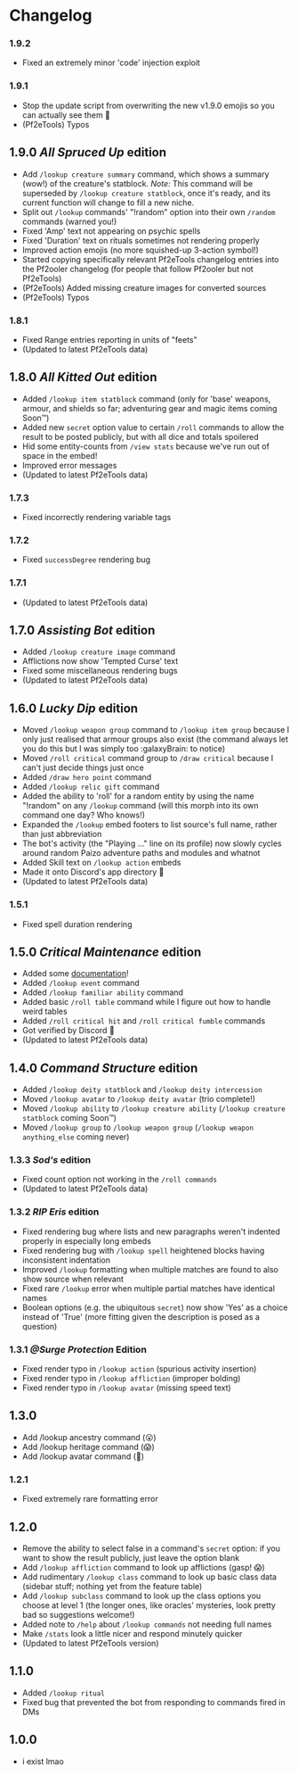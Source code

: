 # Changelog

### 1.9.2
- Fixed an extremely minor 'code' injection exploit

### 1.9.1
- Stop the update script from overwriting the new v1.9.0 emojis so you can actually see them 🥲
- (Pf2eTools) Typos

## 1.9.0 _All Spruced Up_ edition
- Add `/lookup creature summary` command, which shows a summary (wow!) of the creature's statblock. *Note:* This command will be superseded by `/lookup creature statblock`, once it's ready, and its current function will change to fill a new niche.
- Split out `/lookup` commands' "!random" option into their own `/random` commands (warned you!)
- Fixed 'Amp' text not appearing on psychic spells
- Fixed 'Duration' text on rituals sometimes not rendering properly
- Improved action emojis (no more squished-up 3-action symbol!)
- Started copying specifically relevant Pf2eTools changelog entries into the Pf2ooler changelog (for people that follow Pf2ooler but not Pf2eTools)
- (Pf2eTools) Added missing creature images for converted sources
- (Pf2eTools) Typos

### 1.8.1
- Fixed Range entries reporting in units of "feets"
- (Updated to latest Pf2eTools data)

## 1.8.0 _All Kitted Out_ edition
- Added `/lookup item statblock` command (only for 'base' weapons, armour, and shields so far; adventuring gear and magic items coming Soon™)
- Added new `secret` option value to certain `/roll` commands to allow the result to be posted publicly, but with all dice and totals spoilered
- Hid some entity-counts from `/view stats` because we've run out of space in the embed!
- Improved error messages
- (Updated to latest Pf2eTools data)

### 1.7.3
- Fixed incorrectly rendering variable tags

### 1.7.2
- Fixed `successDegree` rendering bug

### 1.7.1
- (Updated to latest Pf2eTools data)

## 1.7.0 _Assisting Bot_ edition
- Added `/lookup creature image` command
- Afflictions now show 'Tempted Curse' text
- Fixed some miscellaneous rendering bugs
- (Updated to latest Pf2eTools data)

## 1.6.0 _Lucky Dip_ edition
- Moved `/lookup weapon group` command to `/lookup item group` because I only just realised that armour groups also exist (the command always let you do this but I was simply too :galaxyBrain: to notice)
- Moved `/roll critical` command group to `/draw critical` because I can't just decide things just once
- Added `/draw hero point` command
- Added `/lookup relic gift` command
- Added the ability to 'roll' for a random entity by using the name "!random" on any `/lookup` command (will this morph into its own command one day? Who knows!)
- Expanded the `/lookup` embed footers to list source's full name, rather than just abbreviation
- The bot's activity (the "Playing ..." line on its profile) now slowly cycles around random Paizo adventure paths and modules and whatnot
- Added Skill text on `/lookup action` embeds
- Made it onto Discord's app directory 🥳
- (Updated to latest Pf2eTools data)

### 1.5.1
- Fixed spell duration rendering

## 1.5.0 _Critical Maintenance_ edition
- Added some [documentation](https://github.com/Spappz/Pf2ooler/wiki/List-of-commands)!
- Added `/lookup event` command
- Added `/lookup familiar ability` command
- Added basic `/roll table` command while I figure out how to handle weird tables
- Added `/roll critical hit` and `/roll critical fumble` commands
- Got verified by Discord 🥳
- (Updated to latest Pf2eTools data)

## 1.4.0 _Command Structure_ edition
- Added `/lookup deity statblock` and `/lookup deity intercession`
- Moved `/lookup avatar` to `/lookup deity avatar` (trio complete!)
- Moved `/lookup ability` to `/lookup creature ability` (`/lookup creature statblock` coming Soon™)
- Moved `/lookup group` to `/lookup weapon group` (`/lookup weapon anything_else` coming never)

### 1.3.3 _Sod's_ edition
- Fixed count option not working in the `/roll commands`
- (Updated to latest Pf2eTools data)

### 1.3.2 _RIP Eris_ edition
- Fixed rendering bug where lists and new paragraphs weren't indented properly in especially long embeds
- Fixed rendering bug with `/lookup spell` heightened blocks having inconsistent indentation
- Improved `/lookup` formatting when multiple matches are found to also show source when relevant
- Fixed rare `/lookup` error when multiple partial matches have identical names
- Boolean options (e.g. the ubiquitous `secret`) now show 'Yes' as a choice instead of 'True' (more fitting given the description is posed as a question)

### 1.3.1 _@​Surge Protection_ Edition
- Fixed render typo in `/lookup action` (spurious activity insertion)
- Fixed render typo in `/lookup affliction` (improper bolding)
- Fixed render typo in `/lookup avatar` (missing speed text)

## 1.3.0
- Add /lookup ancestry command (😮)
- Add /lookup heritage command (😱)
- Add /lookup avatar command (🤯)

### 1.2.1
- Fixed extremely rare formatting error

## 1.2.0
- Remove the ability to select false in a command's `secret` option: if you want to show the result publicly, just leave the option blank
- Add `/lookup affliction` command to look up afflictions (gasp! 😱)
- Add rudimentary `/lookup class` command to look up basic class data (sidebar stuff; nothing yet from the feature table)
- Add `/lookup subclass` command to look up the class options you choose at level 1 (the longer ones, like oracles' mysteries, look pretty bad so suggestions welcome!)
- Added note to `/help` about `/lookup commands` not needing full names
- Make `/stats` look a little nicer and respond minutely quicker
- (Updated to latest Pf2eTools version)

## 1.1.0
- Added `/lookup ritual`
- Fixed bug that prevented the bot from responding to commands fired in DMs

## 1.0.0
- i exist lmao